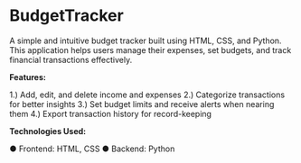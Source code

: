 # BudgetTracker

A simple and intuitive budget tracker built using HTML, CSS, and Python. This application helps users manage their expenses, set budgets, and track financial transactions effectively.

**Features:**

1.) Add, edit, and delete income and expenses
2.) Categorize transactions for better insights
3.) Set budget limits and receive alerts when nearing them
4.) Export transaction history for record-keeping

**Technologies Used:**

● Frontend: HTML, CSS
● Backend: Python

